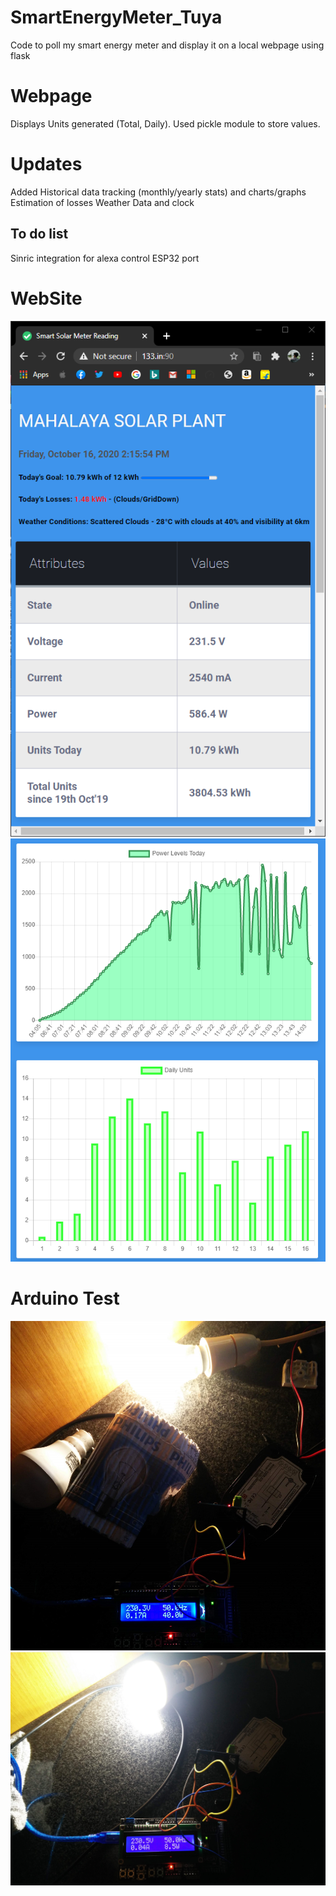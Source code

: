 # SmartEnergyMeter_Tuya
Code to poll my smart energy meter and display it on a local webpage using flask

# Webpage
Displays Units generated (Total, Daily). Used pickle module to store values.

# Updates
Added Historical data tracking (monthly/yearly stats) and charts/graphs
Estimation of losses
Weather Data and clock

## To do list
Sinric integration for alexa control
ESP32 port

# WebSite
![WebPage](/Images/Table.png)
![Chart](/Images/chart_js_graph.png)

# Arduino Test
![TungstenBulb](/Images/Tungsten_test.jpg)
![LEDbulb](/Images/LED_test.jpg) 